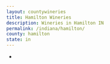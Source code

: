 ```yaml
---
layout: countywineries
title: Hamilton Wineries
description: Wineries in Hamilton IN
permalink: /indiana/hamilton/
county: hamilton
state: in
---
```

-
